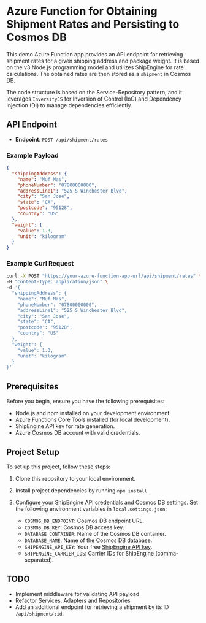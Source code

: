 # Azure Function for Obtaining Shipment Rates and Persisting to Cosmos DB

This demo Azure Function app provides an API endpoint for retrieving shipment rates for a given shipping address and package weight. It is based on the v3 Node.js programming model and utilizes ShipEngine for rate calculations. The obtained rates are then stored as a `shipment` in Cosmos DB.

The code structure is based on the Service-Repository pattern, and it leverages `InversifyJS` for Inversion of Control (IoC) and Dependency Injection (DI) to manage dependencies efficiently.

## API Endpoint

- **Endpoint**: `POST /api/shipment/rates`

### Example Payload

```json
{
  "shippingAddress": {
    "name": "Muf Mas",
    "phoneNumber": "07800000000",
    "addressLine1": "525 S Winchester Blvd",
    "city": "San Jose",
    "state": "CA",
    "postcode": "95128",
    "country": "US"
  },
  "weight": {
    "value": 1.3,
    "unit": "kilogram"
  }
}
```

### Example Curl Request

```bash
curl -X POST "https://your-azure-function-app-url/api/shipment/rates" \
-H "Content-Type: application/json" \
-d '{
  "shippingAddress": {
    "name": "Muf Mas",
    "phoneNumber": "07800000000",
    "addressLine1": "525 S Winchester Blvd",
    "city": "San Jose",
    "state": "CA",
    "postcode": "95128",
    "country": "US"
  },
  "weight": {
    "value": 1.3,
    "unit": "kilogram"
  }
}'
```

## Prerequisites

Before you begin, ensure you have the following prerequisites:

- Node.js and npm installed on your development environment.
- Azure Functions Core Tools installed (for local development).
- ShipEngine API key for rate generation.
- Azure Cosmos DB account with valid credentials.

## Project Setup

To set up this project, follow these steps:

1. Clone this repository to your local environment.
2. Install project dependencies by running `npm install`.
3. Configure your ShipEngine API credentials and Cosmos DB settings. Set the following environment variables in `local.settings.json`:

    - `COSMOS_DB_ENDPOINT`: Cosmos DB endpoint URL.
    - `COSMOS_DB_KEY`: Cosmos DB access key.
    - `DATABASE_CONTAINER`: Name of the Cosmos DB container.
    - `DATABASE_NAME`: Name of the Cosmos DB database.
    - `SHIPENGINE_API_KEY`: Your free [ShipEngine API key](https://www.shipengine.com/uk/signup/).
    - `SHIPENGINE_CARRIER_IDS`: Carrier IDs for ShipEngine (comma-separated).

## TODO

- Implement middleware for validating API payload
- Refactor Services, Adapters and Repositories
- Add an additional endpoint for retrieving a shipment by its ID `/api/shipment/:id`.